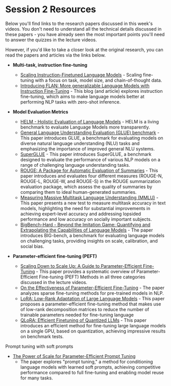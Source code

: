 # Session 2 Resources

Below you'll find links to the research papers discussed in this week's videos. You don't need to understand all the technical details discussed in these papers - you have already seen the most important points you'll need to answer the quizzes in the lecture videos.

However, if you'd like to take a closer look at the original research, you can read the papers and articles via the links below.

- **Multi-task, instruction fine-tuning**
    - [Scaling Instruction-Finetuned Language Models](https://arxiv.org/pdf/2210.11416.pdf) - Scaling fine-tuning with a focus on task, model size, and chain-of-thought data.
    - [Introducing FLAN: More generalizable Language Models with Instruction Fine-Tuning](https://ai.googleblog.com/2021/10/introducing-flan-more-generalizable.html) - This blog (and article) explores instruction fine-tuning, which aims to make language models better at performing NLP tasks with zero-shot inference.

- **Model Evaluation Metrics**
    - [HELM - Holistic Evaluation of Language Models](https://crfm.stanford.edu/helm/latest/) - HELM is a living benchmark to evaluate Language Models more transparently.
    - [General Language Understanding Evaluation (GLUE) benchmark](https://openreview.net/pdf?id=rJ4km2R5t7) - This paper introduces GLUE, a benchmark for evaluating models on diverse natural language understanding (NLU) tasks and emphasizing the importance of improved general NLU systems.
    - [SuperGLUE](https://super.gluebenchmark.com/) - This paper introduces SuperGLUE, a benchmark designed to evaluate the performance of various NLP models on a range of challenging language understanding tasks.
    - [ROUGE: A Package for Automatic Evaluation of Summaries](https://aclanthology.org/W04-1013.pdf) - This paper introduces and evaluates four different measures (ROUGE-N, ROUGE-L, ROUGE-W, and ROUGE-S) in the ROUGE summarization evaluation package, which assess the quality of summaries by comparing them to ideal human-generated summaries.
    - [Measuring Massive Multitask Language Understanding (MMLU)](https://arxiv.org/pdf/2009.03300.pdf) - This paper presents a new test to measure multitask accuracy in text models, highlighting the need for substantial improvements in achieving expert-level accuracy and addressing lopsided performance and low accuracy on socially important subjects.
    - [BigBench-Hard - Beyond the Imitation Game: Quantifying and Extrapolating the Capabilities of Language Models](https://arxiv.org/pdf/2206.04615.pdf) - The paper introduces BIG-bench, a benchmark for evaluating language models on challenging tasks, providing insights on scale, calibration, and social bias.

- **Parameter-efficient fine-tuning (PEFT)**
    - [Scaling Down to Scale Up: A Guide to Parameter-Efficient Fine-Tuning](https://arxiv.org/pdf/2303.15647.pdf) - This paper provides a systematic overview of Parameter-Efficient Fine-tuning (PEFT) Methods in all three categories discussed in the lecture videos.
    - [On the Effectiveness of Parameter-Efficient Fine-Tuning](https://arxiv.org/pdf/2211.15583.pdf) - The paper analyzes sparse fine-tuning methods for pre-trained models in NLP.
    - [LoRA: Low-Rank Adaptation of Large Language Models](https://arxiv.org/pdf/2106.09685.pdf) - This paper proposes a parameter-efficient fine-tuning method that makes use of low-rank decomposition matrices to reduce the number of trainable parameters needed for fine-tuning language
    - [QLoRA: Efficient Finetuning of Quantized LLMs](https://arxiv.org/pdf/2305.14314.pdf) - This paper introduces an efficient method for fine-tuning large language models on a single GPU, based on quantization, achieving impressive results on benchmark tests.

Prompt tuning with soft prompts

- [The Power of Scale for Parameter-Efficient Prompt Tuning](https://arxiv.org/pdf/2104.08691.pdf)
    - The paper explores "prompt tuning," a method for conditioning language models with learned soft prompts, achieving competitive performance compared to full fine-tuning and enabling model reuse for many tasks.

